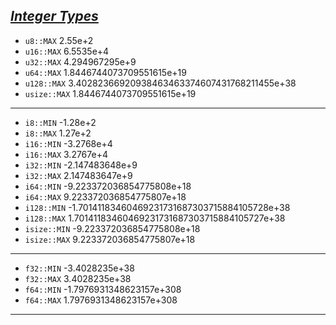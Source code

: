 [*Integer Types*](https://doc.rust-lang.org/beta/book/ch03-02-data-types.html#integer-types)
---
- `u8::MAX` 2.55e+2
- `u16::MAX` 6.5535e+4
- `u32::MAX` 4.294967295e+9
- `u64::MAX` 1.8446744073709551615e+19
- `u128::MAX` 3.40282366920938463463374607431768211455e+38
- `usize::MAX`  1.8446744073709551615e+19
---
- `i8::MIN` -1.28e+2
- `i8::MAX` 1.27e+2
- `i16::MIN` -3.2768e+4
- `i16::MAX` 3.2767e+4
- `i32::MIN` -2.147483648e+9
- `i32::MAX` 2.147483647e+9
- `i64::MIN` -9.223372036854775808e+18
- `i64::MAX` 9.223372036854775807e+18
- `i128::MIN` -1.70141183460469231731687303715884105728e+38
- `i128::MAX` 1.70141183460469231731687303715884105727e+38
- `isize::MIN` -9.223372036854775808e+18
- `isize::MAX`  9.223372036854775807e+18
---
- `f32::MIN` -3.4028235e+38
- `f32::MAX` 3.4028235e+38
- `f64::MIN` -1.7976931348623157e+308
- `f64::MAX`    1.7976931348623157e+308
---